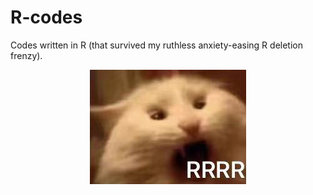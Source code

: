 # R-codes
Codes written in R (that survived my ruthless anxiety-easing R deletion frenzy).


<p align="center">
  <img src="https://github.com/yierrr/R-codes/blob/main/rcat.jpg" />
</p>
